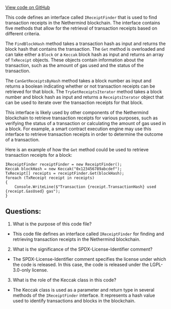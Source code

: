 [View code on GitHub](https://github.com/NethermindEth/nethermind/src/Nethermind/Nethermind.Blockchain/Receipts/IReceiptFinder.cs)

This code defines an interface called `IReceiptFinder` that is used to find transaction receipts in the Nethermind blockchain. The interface contains five methods that allow for the retrieval of transaction receipts based on different criteria.

The `FindBlockHash` method takes a transaction hash as input and returns the block hash that contains the transaction. The `Get` method is overloaded and can take either a `Block` or a `Keccak` block hash as input and returns an array of `TxReceipt` objects. These objects contain information about the transaction, such as the amount of gas used and the status of the transaction.

The `CanGetReceiptsByHash` method takes a block number as input and returns a boolean indicating whether or not transaction receipts can be retrieved for that block. The `TryGetReceiptsIterator` method takes a block number and block hash as input and returns a `ReceiptsIterator` object that can be used to iterate over the transaction receipts for that block.

This interface is likely used by other components of the Nethermind blockchain to retrieve transaction receipts for various purposes, such as verifying the status of a transaction or calculating the amount of gas used in a block. For example, a smart contract execution engine may use this interface to retrieve transaction receipts in order to determine the outcome of a transaction.

Here is an example of how the `Get` method could be used to retrieve transaction receipts for a block:

```
IReceiptFinder receiptFinder = new ReceiptFinder();
Keccak blockHash = new Keccak("0x123456789abcdef");
TxReceipt[] receipts = receiptFinder.Get(blockHash);
foreach (TxReceipt receipt in receipts)
{
    Console.WriteLine($"Transaction {receipt.TransactionHash} used {receipt.GasUsed} gas");
}
```
## Questions: 
 1. What is the purpose of this code file?
- This code file defines an interface called `IReceiptFinder` for finding and retrieving transaction receipts in the Nethermind blockchain.

2. What is the significance of the SPDX-License-Identifier comment?
- The SPDX-License-Identifier comment specifies the license under which the code is released. In this case, the code is released under the LGPL-3.0-only license.

3. What is the role of the Keccak class in this code?
- The Keccak class is used as a parameter and return type in several methods of the `IReceiptFinder` interface. It represents a hash value used to identify transactions and blocks in the blockchain.